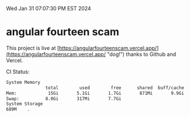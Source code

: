 Wed Jan 31 07:07:30 PM EST 2024

# angular fourteen scam


This project is live at [https://angularfourteenscam.vercel.app/](https://angularfourteenscam.vercel.app/ "dog!") thanks to Github and Vercel.

CI Status: 

```bash
System Memory
               total        used        free      shared  buff/cache   available
Mem:            15Gi       5.1Gi       1.7Gi       871Mi       9.9Gi        10Gi
Swap:          8.0Gi       317Mi       7.7Gi
System Storage
689M	.
```
